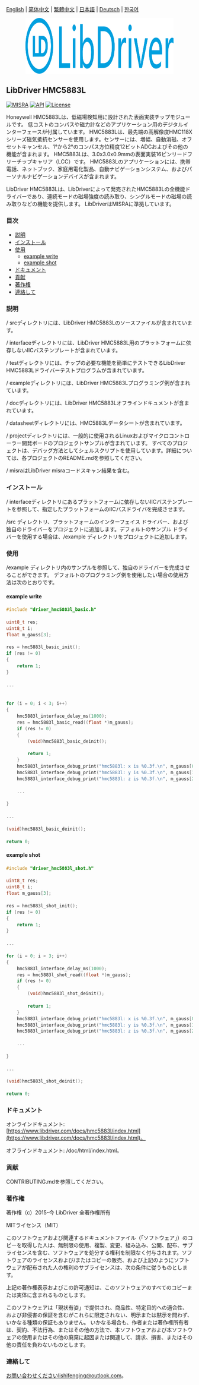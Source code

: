 [English](/README.md) | [ 简体中文](/README_zh-Hans.md) | [繁體中文](/README_zh-Hant.md) | [日本語](/README_ja.md) | [Deutsch](/README_de.md) | [한국어](/README_ko.md)

<div align=center>
<img src="/doc/image/logo.svg" width="400" height="150"/>
</div>

## LibDriver HMC5883L

[![MISRA](https://img.shields.io/badge/misra-compliant-brightgreen.svg)](/misra/README.md) [![API](https://img.shields.io/badge/api-reference-blue.svg)](https://www.libdriver.com/docs/hmc5883l/index.html) [![License](https://img.shields.io/badge/license-MIT-brightgreen.svg)](/LICENSE)

Honeywell HMC5883Lは、低磁場検知用に設計された表面実装チップモジュールです。 低コストのコンパスや磁力計などのアプリケーション用のデジタルインターフェースが付属しています。 HMC5883Lは、最先端の高解像度HMC118Xシリーズ磁気抵抗センサーを使用します。センサーには、増幅、自動消磁、オフセットキャンセル、1°から2°のコンパス方位精度12ビットADCおよびその他の機能が含まれます。 HMC5883Lは、3.0x3.0x0.9mmの表面実装16ピンリードフリーチップキャリア（LCC）です。 HMC5883Lのアプリケーションには、携帯電話、ネットブック、家庭用電化製品、自動ナビゲーションシステム、およびパーソナルナビゲーションデバイスが含まれます。

LibDriver HMC5883Lは、LibDriverによって発売されたHMC5883Lの全機能ドライバーであり、連続モードの磁場強度の読み取り、シングルモードの磁場の読み取りなどの機能を提供します。 LibDriverはMISRAに準拠しています。

### 目次

  - [説明](#説明)
  - [インストール](#インストール)
  - [使用](#使用)
    - [example write](#example-write)
    - [example shot](#example-shot)
  - [ドキュメント](#ドキュメント)
  - [貢献](#貢献)
  - [著作権](#著作権)
  - [連絡して](#連絡して)

### 説明

/ srcディレクトリには、LibDriver HMC5883Lのソースファイルが含まれています。

/ interfaceディレクトリには、LibDriver HMC5883L用のプラットフォームに依存しないIICバステンプレートが含まれています。

/ testディレクトリには、チップの必要な機能を簡単にテストできるLibDriver HMC5883Lドライバーテストプログラムが含まれています。

/ exampleディレクトリには、LibDriver HMC5883Lプログラミング例が含まれています。

/ docディレクトリには、LibDriver HMC5883Lオフラインドキュメントが含まれています。

/ datasheetディレクトリには、HMC5883Lデータシートが含まれています。

/ projectディレクトリには、一般的に使用されるLinuxおよびマイクロコントローラー開発ボードのプロジェクトサンプルが含まれています。 すべてのプロジェクトは、デバッグ方法としてシェルスクリプトを使用しています。詳細については、各プロジェクトのREADME.mdを参照してください。

/ misraはLibDriver misraコードスキャン結果を含む。

### インストール

/ interfaceディレクトリにあるプラットフォームに依存しないIICバステンプレートを参照して、指定したプラットフォームのIICバスドライバを完成させます。

/src ディレクトリ、プラットフォームのインターフェイス ドライバー、および独自のドライバーをプロジェクトに追加します。デフォルトのサンプル ドライバーを使用する場合は、/example ディレクトリをプロジェクトに追加します。

### 使用

/example ディレクトリ内のサンプルを参照して、独自のドライバーを完成させることができます。 デフォルトのプログラミング例を使用したい場合の使用方法は次のとおりです。

#### example write

```C
#include "driver_hmc5883l_basic.h"

uint8_t res;
uint8_t i;
float m_gauss[3];

res = hmc5883l_basic_init();
if (res != 0)
{
    return 1;
}

...


for (i = 0; i < 3; i++)
{
    hmc5883l_interface_delay_ms(1000);
    res = hmc5883l_basic_read((float *)m_gauss);
    if (res != 0)
    {
        (void)hmc5883l_basic_deinit();

        return 1;
    }
    hmc5883l_interface_debug_print("hmc5883l: x is %0.3f.\n", m_gauss[0]);
    hmc5883l_interface_debug_print("hmc5883l: y is %0.3f.\n", m_gauss[1]);
    hmc5883l_interface_debug_print("hmc5883l: z is %0.3f.\n", m_gauss[2]);
    
    ...
    
}

...

(void)hmc5883l_basic_deinit();

return 0;
```

#### example shot

```c
#include "driver_hmc5883l_shot.h"

uint8_t res;
uint8_t i;
float m_gauss[3];

res = hmc5883l_shot_init();
if (res != 0)
{
    return 1;
}

...

for (i = 0; i < 3; i++)
{
    hmc5883l_interface_delay_ms(1000);
    res = hmc5883l_shot_read((float *)m_gauss);
    if (res != 0)
    {
        (void)hmc5883l_shot_deinit();

        return 1;
    }
    hmc5883l_interface_debug_print("hmc5883l: x is %0.3f.\n", m_gauss[0]);
    hmc5883l_interface_debug_print("hmc5883l: y is %0.3f.\n", m_gauss[1]);
    hmc5883l_interface_debug_print("hmc5883l: z is %0.3f.\n", m_gauss[2]);
    
    ...
    
}

...

(void)hmc5883l_shot_deinit();

return 0;
```

### ドキュメント

オンラインドキュメント: [https://www.libdriver.com/docs/hmc5883l/index.html](https://www.libdriver.com/docs/hmc5883l/index.html)。

オフラインドキュメント: /doc/html/index.html。

### 貢献

CONTRIBUTING.mdを参照してください。

### 著作権

著作権（c）2015-今 LibDriver 全著作権所有

MITライセンス（MIT）

このソフトウェアおよび関連するドキュメントファイル（「ソフトウェア」）のコピーを取得した人は、無制限の使用、複製、変更、組み込み、公開、配布、サブライセンスを含む、ソフトウェアを処分する権利を制限なく付与されます。ソフトウェアのライセンスおよび/またはコピーの販売、および上記のようにソフトウェアが配布された人の権利のサブライセンスは、次の条件に従うものとします。

上記の著作権表示およびこの許可通知は、このソフトウェアのすべてのコピーまたは実体に含まれるものとします。

このソフトウェアは「現状有姿」で提供され、商品性、特定目的への適合性、および非侵害の保証を含むがこれらに限定されない、明示または黙示を問わず、いかなる種類の保証もありません。 いかなる場合も、作者または著作権所有者は、契約、不法行為、またはその他の方法で、本ソフトウェアおよび本ソフトウェアの使用またはその他の廃棄に起因または関連して、請求、損害、またはその他の責任を負わないものとします。

### 連絡して

お問い合わせくださいlishifenging@outlook.com。